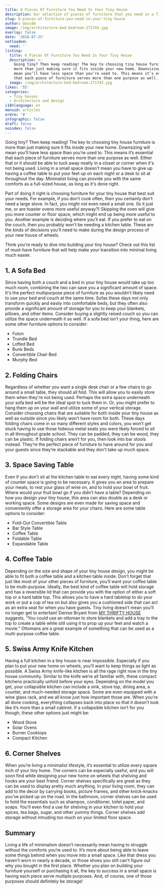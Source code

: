 ```yaml
---
title: 6 Pieces Of Furniture You Need In Your Tiny House
description: Our selection of pieces of furniture that you need in a Tiny House.
slug: 6-pieces-of-furniture-you-need-in-your-tiny-house
author: davidm
image: /img/architecture-bed-bedroom-271743.jpg
overlay: false
date: '2018-07-25'
notloaded:
  need: ''
listing:
  title: 6 Pieces Of Furniture You Need In Your Tiny House
  description: >-
    Going tiny? Then keep reading! The key to choosing tiny house furniture is
    more than just making sure it fits inside your new home. Downsizing will
    mean you’ll have less space than you’re used to. This means it’s essential
    that each piece of furniture serves more than one purpose as well.
  image: /img/architecture-bed-bedroom-271743.jpg
likes: '55'
categories:
  - Tiny houses
  - Architecture and design
i18nlanguage: en
menuid: articles
ordre: '0'
infographic: false
draft: false
noindex: false
---
```

Going tiny? Then keep reading! The key to choosing tiny house furniture is more than just making sure it fits inside your new home. Downsizing will mean you’ll have less space than you’re used to. This means it’s essential that each piece of furniture serves more than one purpose as well. Either that or it should be able to tuck away neatly in a closet or corner when it's not being used. Living in a small space doesn't mean you have to give up having a coffee table to put your feet up on each night or a desk to sit at throughout the day. Minimalist living can provide you with the same comforts as a full-sized house, as long as it's done right.  



Part of doing it right is choosing furniture for your tiny house that best suit your needs. For example, if you don’t cook often, then you certainly don’t need a large stove. In fact, you might not even need a small one. (Is it just me, or are toaster ovens more useful anyway?) Skipping the oven will give you more counter or floor space, which might end up being more useful to you. Another example is deciding where you’ll eat. If you prefer to eat on the couch, then you probably won’t be needing a kitchen table. These are the kinds of decisions you’ll need to make during the design process of your new house of wheels.



Think you’re ready to dive into building your tiny house? Check out this list of must-have furniture that will help make your transition into minimal living much easier. 

## 1. A Sofa Bed

Since having both a couch and a bed in your tiny house would take up too much room, combining the two can save you a significant amount of space. It's the perfect multipurpose piece of furniture as you wouldn't likely need to use your bed and couch at the same time. Sofas these days not only transform quickly and easily into comfortable beds, but they often also provide a significant amount of storage for you to keep your blankets, pillows, and other items. Consider buying a slightly raised couch so you can utilize the space underneath it as well. If a sofa bed isn’t your thing, here are some other furniture options to consider:

* Futon
* Trundle Bed
* Lofted Bed
* Bunk Beds
* Convertible Chair Bed
* Murphy Bed

## 2. Folding Chairs

Regardless of whether you want a single desk chair or a few chairs to go around a small table, they should all fold. This will allow you to easily store them when they're not being used. Perhaps the extra space underneath your sofa bed will be the ideal spot to tuck them in. Or, you might prefer to hang them up on your wall and utilize some of your vertical storage. Consider choosing chairs that are suitable for both inside your tiny house as well as outside since you likely won’t have room for both. These days folding chairs come in so many different styles and colors, you won’t get stuck having to use those hideous metal seats you were likely forced to sit in all throughout grade school. They can be padded, they can be wood, they can be plastic. If folding chairs aren’t for you, then look into bar stools instead. They’re the perfect piece of furniture to have around for you and your guests since they’re stackable and they don't take up much space.

## 3. Space Saving Table 

Even if you don’t sit at the kitchen table to eat every night, having some kind of counter space is going to be necessary. It gives you an area to prepare your meals, to rest your glass of wine on, and to hold your bowl of fruit. Where would your fruit bowl go if you didn’t have a table? Depending on how you design your tiny house, this area can also double as a desk or working space. Some designs are even made for saving space and conveniently offer a storage area for your chairs. Here are some table options to consider:

* Fold-Out Convertible Table
* Bar Style Table
* Coffee Table
* Foldable Table
* Expandable Table

## 4. Coffee Table

Depending on the size and shape of your tiny house design, you might be able to fit both a coffee table and a kitchen table inside. Don’t forget that just like most of your other pieces of furniture, you’ll want your coffee table to be multi-purpose. Ideally, the best kind of coffee table will hold storage and has a reversible lid that can provide you with the option of either a soft top or a hard table top. This allows you to have a hard tabletop to do your work or put a cup of tea on but also gives you a cushioned side that can act as an extra seat for when you have guests. Tiny living doesn’t mean you’ll no longer get to entertain! Denise Bryant from [MY THRIFTY HOUSE](https://mythriftyhouse.com/)  suggests, “You could use an ottoman to store blankets and add a tray to the top to create a table while still using it to prop up your feet and watch a movie.” Ottomans are a great example of something that can be used as a multi-purpose coffee table. 

## 5. Swiss Army Knife Kitchen

Having a full kitchen in a tiny house is near impossible. Especially if you plan to put your new home on wheels, you’ll want to keep things as light as possible. A Swiss Army knife-like kitchen is all the rage right now in the tiny house community. Similar to the knife we’re all familiar with, these compact kitchens practically unfold before your eyes. Depending on the model you get, your collapsible kitchen can include a sink, stove top, dining area, a counter, and much-needed storage space. Some are even equipped with a wine glass rack, and we all know just how important those are. When you’re all done cooking, everything collapses back into place so that it doesn’t look like it’s more than a small cabinet. If a collapsible kitchen isn’t for you though, these other options just might be:

* Wood Stove
* Solar Ovens
* Burner Cooktops
* Compact Kitchen

## 6. Corner Shelves

When you’re living a minimalist lifestyle, it’s essential to utilize every square inch of your tiny home. The corners can be especially useful, and you will soon find while designing your new home on wheels that shelving and hooks are your best friend. Corner shelves specifically are great as they can be used to display pretty much anything. In your living room, they can add to the decor by carrying books, picture frames, and other knick-knacks you’ve picked up on the road. In the bathroom, corner shelves can be used to hold the essentials such as shampoo, conditioner, toilet paper, and soaps. You’ll even find a use for shelving in your kitchen to hold your spices, tea bags, sugar, and other yummy things. Corner shelves add storage without intruding too much on your limited floor space.

## Summary

Living a life of minimalism doesn’t necessarily mean having to struggle without the comforts you’re used to. It’s more about being able to leave some things behind when you move into a small space. Like that dress you haven’t worn in nearly a decade, or those shoes you still can’t figure out why you bought in the first place. Whether you plan on building your furniture yourself or purchasing it all, the key to success in a small space is having each piece serve multiple purposes. And, of course, one of those purposes should definitely be storage!
